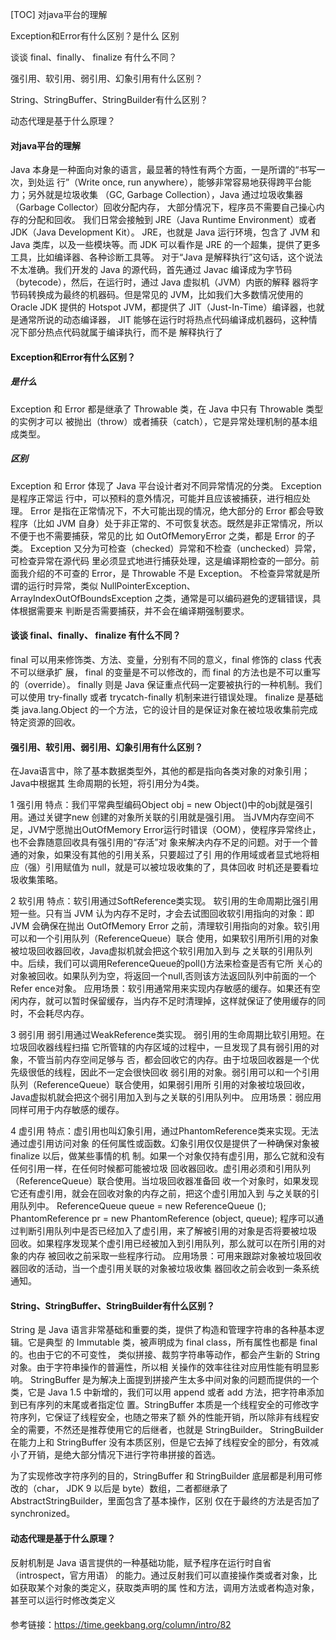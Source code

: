 [TOC]
对java平台的理解 

Exception和Error有什么区别？是什么 区别

谈谈 final、finally、 finalize 有什么不同？ 

强引用、软引用、弱引用、幻象引用有什么区别？ 

String、StringBuffer、StringBuilder有什么区别？ 

动态代理是基于什么原理？

#### 对java平台的理解

Java 本身是一种面向对象的语言，最显著的特性有两个方面，一是所谓的“书写一次，到处运 行”（Write once, run anywhere），能够非常容易地获得跨平台能力；另外就是垃圾收集 （GC, Garbage Collection），Java 通过垃圾收集器（Garbage Collector）回收分配内存， 大部分情况下，程序员不需要自己操心内存的分配和回收。 我们日常会接触到 JRE（Java Runtime Environment）或者 JDK（Java Development Kit）。 JRE，也就是 Java 运行环境，包含了 JVM 和 Java 类库，以及一些模块等。而 JDK 可以看作是 JRE 的一个超集，提供了更多工具，比如编译器、各种诊断工具等。 对于“Java 是解释执行”这句话，这个说法不太准确。我们开发的 Java 的源代码，首先通过 Javac 编译成为字节码（bytecode），然后，在运行时，通过 Java 虚拟机（JVM）内嵌的解释 器将字节码转换成为最终的机器码。但是常见的 JVM，比如我们大多数情况使用的 Oracle JDK 提供的 Hotspot JVM，都提供了 JIT（Just-In-Time）编译器，也就是通常所说的动态编译器， JIT 能够在运行时将热点代码编译成机器码，这种情况下部分热点代码就属于编译执行，而不是 解释执行了
#### Exception和Error有什么区别？
##### 是什么
Exception 和 Error 都是继承了 Throwable 类，在 Java 中只有 Throwable 类型的实例才可以 被抛出（throw）或者捕获（catch），它是异常处理机制的基本组成类型。
##### 区别
Exception 和 Error 体现了 Java 平台设计者对不同异常情况的分类。
Exception 是程序正常运 行中，可以预料的意外情况，可能并且应该被捕获，进行相应处理。 Error 是指在正常情况下，不大可能出现的情况，绝大部分的 Error 都会导致程序（比如 JVM 自身）处于非正常的、不可恢复状态。既然是非正常情况，所以不便于也不需要捕获，常见的比 如 OutOfMemoryError 之类，都是 Error 的子类。 
Exception 又分为可检查（checked）异常和不检查（unchecked）异常，可检查异常在源代码 里必须显式地进行捕获处理，这是编译期检查的一部分。前面我介绍的不可查的 Error，是 Throwable 不是 Exception。 不检查异常就是所谓的运行时异常，类似 NullPointerException、 ArrayIndexOutOfBoundsException 之类，通常是可以编码避免的逻辑错误，具体根据需要来 判断是否需要捕获，并不会在编译期强制要求。
#### 谈谈 final、finally、 finalize 有什么不同？ 
final 可以用来修饰类、方法、变量，分别有不同的意义，final 修饰的 class 代表不可以继承扩 展，
final 的变量是不可以修改的，而 final 的方法也是不可以重写的（override）。 finally 则是 Java 保证重点代码一定要被执行的一种机制。我们可以使用 try-finally 或者 trycatch-finally 机制来进行错误处理。
finalize 是基础类 java.lang.Object 的一个方法，它的设计目的是保证对象在被垃圾收集前完成 特定资源的回收。



#### 强引用、软引用、弱引用、幻象引用有什么区别？

在Java语言中，除了基本数据类型外，其他的都是指向各类对象的对象引用；Java中根据其 生命周期的长短，将引用分为4类。


1 强引用 特点：我们平常典型编码Object obj = new Object()中的obj就是强引用。通过关键字new 创建的对象所关联的引用就是强引用。 当JVM内存空间不足，JVM宁愿抛出OutOfMemory Error运行时错误（OOM），使程序异常终止，也不会靠随意回收具有强引用的“存活”对 象来解决内存不足的问题。对于一个普通的对象，如果没有其他的引用关系，只要超过了引 用的作用域或者显式地将相应（强）引用赋值为 null，就是可以被垃圾收集的了，具体回收 时机还是要看垃圾收集策略。 

2 软引用 特点：软引用通过SoftReference类实现。 软引用的生命周期比强引用短一些。只有当 JVM 认为内存不足时，才会去试图回收软引用指向的对象：即JVM 会确保在抛出 OutOfMemory Error 之前，清理软引用指向的对象。软引用可以和一个引用队列（ReferenceQueue）联合 使用，如果软引用所引用的对象被垃圾回收器回收，Java虚拟机就会把这个软引用加入到与 之关联的引用队列中。后续，我们可以调用ReferenceQueue的poll()方法来检查是否有它所 关心的对象被回收。如果队列为空，将返回一个null,否则该方法返回队列中前面的一个Refer ence对象。 应用场景：软引用通常用来实现内存敏感的缓存。如果还有空闲内存，就可以暂时保留缓存，当内存不足时清理掉，这样就保证了使用缓存的同时，不会耗尽内存。 

3 弱引用 弱引用通过WeakReference类实现。 弱引用的生命周期比软引用短。在垃圾回收器线程扫描 它所管辖的内存区域的过程中，一旦发现了具有弱引用的对象，不管当前内存空间足够与 否，都会回收它的内存。由于垃圾回收器是一个优先级很低的线程，因此不一定会很快回收 弱引用的对象。弱引用可以和一个引用队列（ReferenceQueue）联合使用，如果弱引用所 引用的对象被垃圾回收，Java虚拟机就会把这个弱引用加入到与之关联的引用队列中。 应用场景：弱应用同样可用于内存敏感的缓存。

4 虚引用 特点：虚引用也叫幻象引用，通过PhantomReference类来实现。无法通过虚引用访问对象 的任何属性或函数。幻象引用仅仅是提供了一种确保对象被 finalize 以后，做某些事情的机 制。如果一个对象仅持有虚引用，那么它就和没有任何引用一样，在任何时候都可能被垃圾 回收器回收。虚引用必须和引用队列 （ReferenceQueue）联合使用。当垃圾回收器准备回 收一个对象时，如果发现它还有虚引用，就会在回收对象的内存之前，把这个虚引用加入到 与之关联的引用队列中。 ReferenceQueue queue = new ReferenceQueue (); PhantomReference pr = new PhantomReference (object, queue); 程序可以通过判断引用队列中是否已经加入了虚引用，来了解被引用的对象是否将要被垃圾 回收。如果程序发现某个虚引用已经被加入到引用队列，那么就可以在所引用的对象的内存 被回收之前采取一些程序行动。 应用场景：可用来跟踪对象被垃圾回收器回收的活动，当一个虚引用关联的对象被垃圾收集 器回收之前会收到一条系统通知。



#### String、StringBuffer、StringBuilder有什么区别？

String 是 Java 语言非常基础和重要的类，提供了构造和管理字符串的各种基本逻辑。它是典型 的 Immutable 类，被声明成为 final class，所有属性也都是 final 的。也由于它的不可变性， 类似拼接、裁剪字符串等动作，都会产生新的 String 对象。由于字符串操作的普遍性，所以相 关操作的效率往往对应用性能有明显影响。
StringBuffer 是为解决上面提到拼接产生太多中间对象的问题而提供的一个类，它是 Java 1.5 中新增的，我们可以用 append 或者 add 方法，把字符串添加到已有序列的末尾或者指定位 置。StringBuffer 本质是一个线程安全的可修改字符序列，它保证了线程安全，也随之带来了额 外的性能开销，所以除非有线程安全的需要，不然还是推荐使用它的后继者，也就是 StringBuilder。 StringBuilder 在能力上和 StringBuffer 没有本质区别，但是它去掉了线程安全的部分，有效减 小了开销，是绝大部分情况下进行字符串拼接的首选。

为了实现修改字符序列的目的，StringBuffer 和 StringBuilder 底层都是利用可修改的（char， JDK 9 以后是 byte）数组，二者都继承了 AbstractStringBuilder，里面包含了基本操作，区别 仅在于最终的方法是否加了 synchronized。

#### 动态代理是基于什么原理？

反射机制是 Java 语言提供的一种基础功能，赋予程序在运行时自省（introspect，官方用语） 的能力。通过反射我们可以直接操作类或者对象，比如获取某个对象的类定义，获取类声明的属 性和方法，调用方法或者构造对象，甚至可以运行时修改类定义

#### 



参考链接：https://time.geekbang.org/column/intro/82